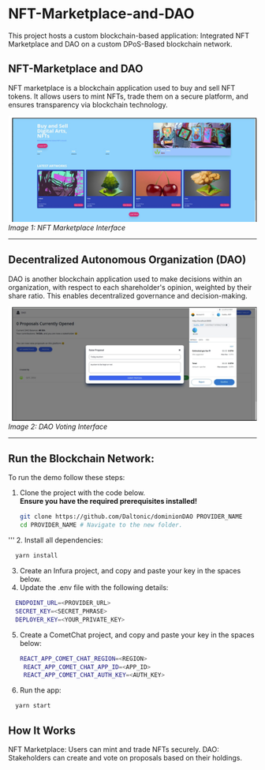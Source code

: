 # NFT-Marketplace-and-DAO
This project hosts a custom blockchain-based application: Integrated NFT Marketplace and DAO on a custom DPoS-Based blockchain network.

## NFT-Marketplace and DAO
NFT marketplace is a blockchain application used to buy and sell NFT tokens. It allows users to mint NFTs, trade them on a secure platform, and ensures transparency via blockchain technology.

![NFT Marketplace Image](./img/NFT.png)  
*Image 1: NFT Marketplace Interface*

---

## Decentralized Autonomous Organization (DAO)
DAO is another blockchain application used to make decisions within an organization, with respect to each shareholder's opinion, weighted by their share ratio. This enables decentralized governance and decision-making.

![DAO Image](./img/DAO.png)  
*Image 2: DAO Voting Interface*

---

## Run the Blockchain Network:

To run the demo follow these steps:

1. Clone the project with the code below.  
   **Ensure you have the required prerequisites installed!**
   ```bash
   git clone https://github.com/Daltonic/dominionDAO PROVIDER_NAME
   cd PROVIDER_NAME # Navigate to the new folder.
  '''
2. Install all dependencies:
  ```bash
    yarn install
  ```
3. Create an Infura project, and copy and paste your key in the spaces below.
4. Update the .env file with the following details:
``` bash
  ENDPOINT_URL=<PROVIDER_URL>
  SECRET_KEY=<SECRET_PHRASE>
  DEPLOYER_KEY=<YOUR_PRIVATE_KEY>
```
5. Create a CometChat project, and copy and paste your key in the spaces below:
   ```bash
   REACT_APP_COMET_CHAT_REGION=<REGION>
    REACT_APP_COMET_CHAT_APP_ID=<APP_ID>
    REACT_APP_COMET_CHAT_AUTH_KEY=<AUTH_KEY>
   ```
6. Run the app:
```bash
  yarn start
```

## How It Works
NFT Marketplace: Users can mint and trade NFTs securely.
DAO: Stakeholders can create and vote on proposals based on their holdings.


